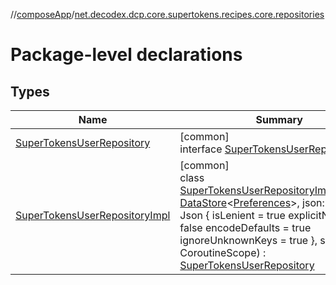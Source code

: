 //[composeApp](../../index.md)/[net.decodex.dcp.core.supertokens.recipes.core.repositories](index.md)

# Package-level declarations

## Types

| Name | Summary |
|---|---|
| [SuperTokensUserRepository](-super-tokens-user-repository/index.md) | [common]<br>interface [SuperTokensUserRepository](-super-tokens-user-repository/index.md) |
| [SuperTokensUserRepositoryImpl](-super-tokens-user-repository-impl/index.md) | [common]<br>class [SuperTokensUserRepositoryImpl](-super-tokens-user-repository-impl/index.md)(settings: [DataStore](https://developer.android.com/reference/kotlin/androidx/datastore/core/DataStore.html)&lt;[Preferences](https://developer.android.com/reference/kotlin/androidx/datastore/preferences/core/Preferences.html)&gt;, json: Json = Json {             isLenient = true             explicitNulls = false             encodeDefaults = true             ignoreUnknownKeys = true         }, scope: CoroutineScope) : [SuperTokensUserRepository](-super-tokens-user-repository/index.md) |
